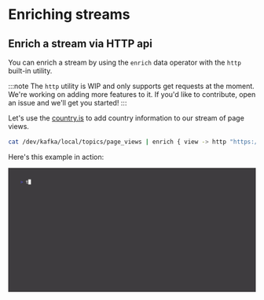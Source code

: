# Enriching streams

## Enrich a stream via HTTP api

You can enrich a stream by using the `enrich` data operator with the `http` built-in utility.

:::note
The `http` utility is WIP and only supports get requests at the moment. We're working on adding more features to it. If you'd like to contribute, open an issue and we'll get you started!
:::

Let's use the [country.is](https://country.is) to add country information to our stream of page views.

```bash
cat /dev/kafka/local/topics/page_views | enrich { view -> http "https://api/country.is/#{$view.ip_address}"
```

Here's this example in action:

![enrich](../../../assets/vhs/enrich.gif)
